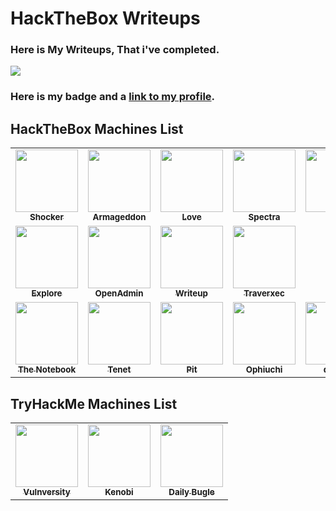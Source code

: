 # HackTheBox Writeups

### Here is My Writeups, That i've completed.

![](http://www.hackthebox.eu/badge/image/609879)

### Here is my badge and a [link to my profile](https://app.hackthebox.eu/profile/609879).

## HackTheBox Machines List 

<table>
  <tr>
    <td align="center"><a href="HTB/Machines/Shocker/README.md"><img src="https://www.hackthebox.eu/storage/avatars/efef52a0fb63d9c8db0ab6e50cb6ac79.png" width="100px;" alt=""/><br /><sub><b>Shocker</b></sub></a></td>
	<td align="center"><a href="HTB/Machines/Armageddon/README.md"><img src="https://www.hackthebox.eu/storage/avatars/4256f259c8ac66a3eda11206371eaf8b.png" width="100px;" alt=""/><br /><sub><b>Armageddon</b></sub></a></td>
    <td align="center"><a href="HTB/Machines/Love/README.md"><img src="https://www.hackthebox.eu/storage/avatars/c00774d8d806b82c709c596937a92d14.png" width="100px;" alt=""/><br /><sub><b>Love</b></sub></a></td>
    <td align="center"><a href="HTB/Machines/Spectra/README.md"><img src="https://www.hackthebox.eu/storage/avatars/e679d95b5553a6927d1dc4ffe0885ea8.png" width="100px;" alt=""/><br /><sub><b>Spectra</b></sub></a></td>
    <td align="center"><a href="HTB/Machines/Knife/README.md"><img src="https://www.hackthebox.eu/storage/avatars/110fe6608793064cf171080150ebd0dc.png" width="100px;" alt=""/><br /><sub><b>Knife</b></sub></a></td>
    <td align="center"><a href="HTB/Machines/Cap/README.md"><img src="https://www.hackthebox.eu/storage/avatars/70ea3357a2d090af11a0953ec8717e90.png" width="100px;" alt=""/><br /><sub><b>Cap</b></sub></a></td>
    <td align="center"><a href="HTB/Machines/Scriptkiddie/README.md"><img src="https://www.hackthebox.eu/storage/avatars/c35b01fe78880b6dfe56096b022de2ab.png" width="100px;" alt=""/><br /><sub><b>Scriptkiddie</b></sub></a></td>
  </tr>
  <tr>
    <td align="center"><a href="HTB/Machines/Explore/README.md"><img src="https://www.hackthebox.eu/storage/avatars/2c3df5ec98bea78159400b5b4f6474ab.png" width="100px;" alt=""/><br /><sub><b>Explore</b></sub></a></td>
    <td align="center"><a href="HTB/Machines/OpenAdmin/README.md"><img src="https://www.hackthebox.eu/storage/avatars/5b00db157dbbd7099ff6c0ef10f910ea.png" width="100px;" alt=""/><br /><sub><b>OpenAdmin</b></sub></a></td>
	  <td align="center"><a href="HTB/Machines/Writeup/README.md"><img src="https://www.hackthebox.eu/storage/avatars/ca06c447787b38ec940eb55d5c54b14c.png" width="100px;" alt=""/><br /><sub><b>Writeup</b></sub></a></td>
	  <td align="center"><a href="HTB/Machines/Traverxec/README.md"><img src="https://www.hackthebox.eu/storage/avatars/6ce5fcdd63f07a5ce91d0b8e4579b163.png" width="100px;" alt=""/><br /><sub><b>Traverxec</b></sub></a></td>
  </tr>
  <tr>
    <td align="center"><a href="HTB/Machines/TheNotebook/README.md"><img src="https://www.hackthebox.eu/storage/avatars/7295ea27df8a46144ed5f939b96ffaae.png" width="100px;" alt=""/><br /><sub><b>The Notebook</b></sub></a></td>
    <td align="center"><a href="HTB/Machines/Tenet/README.md"><img src="https://www.hackthebox.eu/storage/avatars/6bd8b01a1b84e16a5ee2e53d070339fd.png" width="100px;" alt=""/><br /><sub>
	<b>Tenet</b></sub></a></td>
    <td align="center"><a href="HTB/Machines/Pit/README.md"><img src="https://www.hackthebox.eu/storage/avatars/d3b377fc7c3813603ba69d6bedff37a8.png" width="100px;" alt=""/><br /><sub>
	<b>Pit</b></sub></a></td>
    <td align="center"><a href="HTB/Machines/Ophiuchi/README.md"><img src="https://www.hackthebox.eu/storage/avatars/82b3289bbabf88da886bc9f45802ac17.png" width="100px;" alt=""/><br /><sub><b>Ophiuchi</b></sub></a></td>
    <td align="center"><a href="HTB/Machines/dynstr/README.md"><img src="https://www.hackthebox.eu/storage/avatars/351a3dc43bf6d17690d56be707dc1725.png" width="100px;" alt=""/><br /><sub><b>dynstr</b></sub></a></td>
 	<td align="center"><a href="HTB/Machines/Monitors/README.md"><img src="https://www.hackthebox.eu/storage/avatars/c4bd1d7e14878f3238f9fc2b428b6282.png" width="100px;" alt=""/><br /><sub><b>Monitors</b></sub></a></td>
  </tr>
</table>

## TryHackMe Machines List 

<table>
<tr>
    <td align="center"><a href="TryHackMe/Vulnversity/README.md"><img src="https://tryhackme-images.s3.amazonaws.com/room-icons/85dee7ce633f5668b104d329da2769c3.png" width="100px;" alt=""/><br /><sub><b>Vulnversity</b></sub></a></td>
	<td align="center"><a href="TryHackMe/Kenobi/README.md"><img src="https://tryhackme-images.s3.amazonaws.com/room-icons/46f437a95b1de43238c290a9c416c8d4.png" width="100px;" alt=""/><br /><sub><b>Kenobi</b></sub></a></td>
	<td align="center"><a href="TryHackMe/Daily Bugle/README.md"><img src="https://tryhackme-images.s3.amazonaws.com/room-icons/5a1494ff275a366be8418a9bf831847c.png" width="100px;" alt=""/><br /><sub><b>Daily Bugle</b></sub></a></td>
</tr>
 </table>